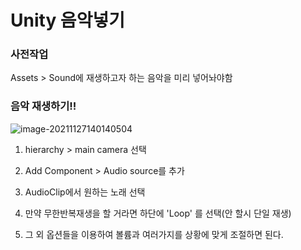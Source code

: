 # Unity 음악넣기



### 사전작업

Assets > Sound에 재생하고자 하는 음악을 미리 넣어놔야함



### 음악 재생하기!!

![image-20211127140140504](C:\Users\multicampus\AppData\Roaming\Typora\typora-user-images\image-20211127140140504.png)

1. hierarchy > main camera 선택

2. Add Component > Audio source를 추가
3. AudioClip에서 원하는 노래 선택
4. 만약 무한반복재생을 할 거라면 하단에 'Loop' 를 선택(안 할시 단일 재생) 
5. 그 외 옵션들을 이용하여 볼륨과 여러가지를 상황에 맞게 조절하면 된다.